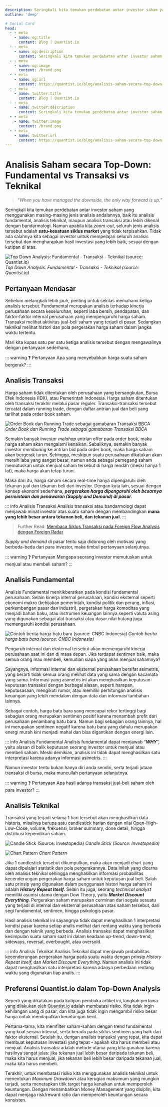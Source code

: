 ```yaml
---
description: Seringkali kita temukan perdebatan antar investor saham yang menggunakan masing-masing jenis analisis andalannya, baik itu analisis fundamental, analisis teknikal, maupun analisis transaksi atau lebih dikenal dengan bandarmologi. Namun apabila kita zoom-out, seluruh jenis analisis tersebut adalah satu-kesatuan siklus market yang tidak terpisahkan.
outline: 'deep'

# Social Card
head:
  - - meta
    - name: og:title
      content: Blog | Quantist.io
  - - meta
    - name: og:description
      content: Seringkali kita temukan perdebatan antar investor saham yang menggunakan masing-masing jenis analisis andalannya, baik itu analisis fundamental, analisis teknikal, maupun analisis transaksi atau lebih dikenal dengan bandarmologi. Namun apabila kita zoom-out, seluruh jenis analisis tersebut adalah satu-kesatuan siklus market yang tidak terpisahkan.
  - - meta
    - name: og:image
      content: /brand.png
  - - meta
    - name: og:url
      content: https://quantist.io/blog/analisis-saham-secara-top-down-fundamental-vs-transaksi-vs-teknikal
  - - meta
    - name: twitter:title
      content: Blog | Quantist.io
  - - meta
    - name: twitter:description
      content: Seringkali kita temukan perdebatan antar investor saham yang menggunakan masing-masing jenis analisis andalannya, baik itu analisis fundamental, analisis teknikal, maupun analisis transaksi atau lebih dikenal dengan bandarmologi. Namun apabila kita zoom-out, seluruh jenis analisis tersebut adalah satu-kesatuan siklus market yang tidak terpisahkan.
  - - meta
    - name: twitter:image
      content: /brand.png
  - - meta
    - name: twitter:url
      content: https://quantist.io/blog/analisis-saham-secara-top-down-fundamental-vs-transaksi-vs-teknikal
---
```


# Analisis Saham secara Top-Down: Fundamental vs Transaksi vs Teknikal

> “*When you have managed the downside, the only way forward is up.”*

Seringkali kita temukan perdebatan antar investor saham yang menggunakan masing-masing jenis analisis andalannya, baik itu analisis fundamental, analisis teknikal, maupun analisis transaksi atau lebih dikenal dengan bandarmologi. Namun apabila kita *zoom-out*, seluruh jenis analisis tersebut adalah **satu-kesatuan siklus market** yang tidak terpisahkan. Tidak ada salahnya kita sebagai investor untuk mempelajari seluruh analisis tersebut dan mengharapkan hasil investasi yang lebih baik, sesuai dengan kutipan di atas.

![Top Down Analysis: Fundamental - Transaksi - Teknikal (source: Quantist.io)](../assets/analisis-saham-secara-top-down-fundamental-vs-transaksi-vs-teknikal_alur-analisis.png)
*Top Down Analysis: Fundamental - Transaksi - Teknikal (source: Quantist.io)*

## Pertanyaan Mendasar

Sebelum melangkah lebih jauh, penting untuk sekilas memahami ketiga analisis tersebut. Fundamental merupakan analisis terhadap kinerja perusahaan secara keseluruhan, seperti laba bersih, pendapatan, dan faktor-faktor internal perusahaan yang mempengaruhi harga saham. Transaksi melihat aktivitas jual-beli saham yang terjadi di pasar. Sedangkan teknikal melihat histori dan pola pergerakan harga saham dalam jangka waktu tertentu.

Mari kita kupas satu per satu ketiga analisis tersebut dengan mengawalinya dengan pertanyaan sederhana,

::: warning ❓ Pertanyaan
Apa yang menyebabkan harga suatu saham bergerak?
:::

## Analisis Transaksi

Harga saham tidak ditentukan oleh perusahaan yang bersangkutan, Bursa Efek Indonesia (IDX), atau Pemerintah Indonesia. Harga saham ditentukan oleh transaksi terakhir melalui pasar reguler. Transaksi-transaksi tersebut tercatat dalam running trade, dengan daftar antrian jual dan beli yang terlihat pada order book saham.

![Order Book dan Running Trade sebagai gamabaran Transaksi BBCA](../assets/analisis-saham-secara-top-down-fundamental-vs-transaksi-vs-teknikal_transasksi-bbca.png)
*Order Book dan Running Trade sebagai gamabaran Transaksi BBCA*

Semakin banyak investor *melahap* antrian offer pada order book, maka harga saham akan mengalami kenaikan. Sebaliknya, semakin banyak investor *membuang* ke antrian bid pada order book, maka harga saham akan bergerak turun. Sehingga, meskipun suatu perusahaan dikatakan akan meraih laba yang sangat besar, namun anda sebagai pemegang saham memutuskan untuk menjual saham tersebut di harga rendah (meski hanya 1 lot), maka harga akan tetap turun.

Maka dari itu, harga saham secara real-time hanya dipengaruhi oleh tekanan jual dan tekanan beli dari investor. Dengan kata lain, sesuai dengan konsep ekonomi sederhana, ***pergerakan harga dipengaruhi oleh besarnya permintaan dan penawaran (Supply and Demand) di pasar***.

::: info Analisis Transaksi
Analisis transaksi atau bandarmologi dapat menjawab minat investor atas suatu saham dengan membandingkan **mana yang lebih besar antara tekanan beli, dan tekanan jual**.
:::

>Further Read: [Membaca Siklus Transaksi pada Foreign Flow Analysis dengan Foreign Radar](../dasar-foreign-flow-analysis/membaca-siklus-transaksi-pada-foreign-flow-analysis-dengan-foreign-radar.md)

*Supply and demand* di pasar tentu saja didorong oleh motivasi yang berbeda-beda dari para investor, maka timbul pertanyaan selanjutnya.

::: warning ❓ Pertanyaan
Mengapa seorang investor memutuskan untuk menjual atau membeli saham?
:::

## Analisis Fundamental

Analisis Fundamental menitikberatkan pada kondisi fundamental perusahaan. Selain kinerja internal perusahaan, kondisi eksternal seperti ekonomi makro (kebijakan pemerintah, kondisi politik dan perang, inflasi, perkembangan pasar dan industri), pergerakan harga komoditas yang menjadi bahan baku, atau instrumen keuangan lainnya seperti valuta asing yang digunakan sebagai alat transaksi atau dasar nilai hutang juga memengaruhi kondisi perusahaan.

![Contoh berita harga batu bara (source: CNBC Indonesia)](../assets/analisis-saham-secara-top-down-fundamental-vs-transaksi-vs-teknikal_berita-batubara.png)
*Contoh berita harga batu bara (source: CNBC Indonesia)*

Pengaruh internal dan eksternal tersebut akan memengaruhi kinerja perusahaan saat ini dan di masa depan. Jika terdapat sentimen baik, maka semua orang mau membeli, kemudian siapa yang akan menjual sahamnya?

Sayangnya, informasi internal dan eksternal perusahaan bersifat asimetris, yang berarti tidak semua orang melihat data yang sama dengan kacamata yang sama. Informasi yang asimetris ini akan menghasilkan keputusan-keputusan transaksi dengan berbagai alasan, seperti harapan, keputusasaan, mengikuti rumor, atau memiliki perhitungan analisis keuangan yang lebih mendalam dengan data dan informasi tambahan lainnya.

Sebagai contoh, harga batu bara yang mencapai rekor tertinggi bagi sebagian orang merupakan sentimen positif karena menambah profit dari perusahaan penambang batu bara. Namun bagi sebagian orang lainnya, hal ini merupakan sentimen negatif karena batu bara yang dahulu merupakan energi murah kini menjadi mahal dan bisa digantikan dengan energi lain.

::: info Analisis Fundamental
Analisis fundamental dapat menjawab “***WHY***”, yaitu alasan di balik keputusan seorang investor untuk menjual atau membeli saham. Meski demikian, analisis ini tidak dapat menghasilkan satu interpretasi karena adanya informasi asimetris.
::: 

Namun investor tentu bukan hanya diri anda sendiri, serta terjadi jutaan transaksi di bursa, maka muncullah pertanyaan selanjutnya.

::: warning ❓ Pertanyaan
Apa hasil adanya transaksi jual-beli saham oleh para investor?
:::

## Analisis Teknikal

Transaksi yang terjadi selama 1 hari tersebut akan menghasilkan data historis, misalnya berupa satu candlestick harian dengan nilai Open-High-Low-Close, volume, frekuensi, broker summary, done detail, hingga distribusi kepemilikan saham.

![Candle Stick (Source: Investopedia)](../assets/analisis-saham-secara-top-down-fundamental-vs-transaksi-vs-teknikal_candlestick.png)
*Candle Stick (Source: Investopedia)*

![Chart Pattern](../assets/analisis-saham-secara-top-down-fundamental-vs-transaksi-vs-teknikal_chart-pattern.png)
*Chart Pattern*

Jika 1 candlestick tersebut dikumpulkan, maka akan menjadi chart yang dapat dipelajari statistik dan pola pergerakannya. Data inilah yang dicerna oleh analisis teknikal sehingga menghasilkan informasi probabilitas kecenderungan pergerakan harga saham untuk keputusan jual beli. Salah satu prinsip yang digunakan dalam penggunaan histori harga saham ini adalah ***History Repeat Itself.*** Selain itu juga, seorang *technical analyst* memiliki asumsi utama dengan Dow Theory, yaitu ***Market Discount Everything***. Pergerakan saham merupakan cerminan dari segala sesuatu yang terjadi di internal dan eksternal perusahaan atas saham tersebut, dari segi fundamental, sentimen, hingga psikologis pasar.

Hasil analisis teknikal ini sayangnya tidak dapat menghasilkan 1 interpretasi kondisi pasar karena setiap analis melihat dari rentang waktu yang berbeda dan dengan teknik yang berbeda. Analisis transaksi dapat menghasilkan kesimpulan suatu saham saat ini dalam keadaan up-trend, down-trend, sideways, reversal, overbought, atau oversold.

::: info Analisis Teknikal
Analisis Teknikal dapat menjawab probabilitas kecenderungan pergerakan harga pada suatu waktu dengan prinsip *History Repeat Itself,* dan *Market Discount Everything*. Namun analisis ini tidak dapat menghasilkan satu interpretasi karena adanya perbedaan rentang waktu yang digunakan tiap analis.
:::

## Preferensi Quantist.io dalam Top-Down Analysis

Seperti yang dikatakan pada kutipan pembuka artikel ini, langkah pertama yang dilakukan oleh [Quantist.io](https://quantist.io/) adalah membatasi risiko. Kita tidak ingin kehilangan uang di pasar, dan kita juga tidak ingin mengambil risiko besar hanya untuk mendapatkan keuntungan kecil.

Pertama-tama, kita memfilter saham-saham dengan trend fundamental yang kuat secara internal, serta berada pada siklus sentimen yang baik dari faktor eksternal. Setelah itu, dengan analisis transaksi yang tepat, kita dapat membuat keputusan investasi yang tepat - apakah kita harus membeli atau menjual. Analisis transaksi adalah metode utama yang kita gunakan karena hasilnya sangat jelas: jika tekanan jual lebih besar daripada tekanan beli, maka kita harus menjual; jika tekanan beli lebih besar daripada tekanan jual, maka kita harus membeli.

Terakhir, untuk membatasi risiko kita menggunakan analisis teknikal untuk menentukan *Maximum Drawdown* atau kerugian maksimum yang mungkin terjadi, serta menetapkan titik target harga kenaikan untuk memperoleh keuntungan. Dengan menambahkan Money Management yang disiplin, kita dapat menjaga risk/reward ratio dan memperoleh keuntungan secara konsisten.
